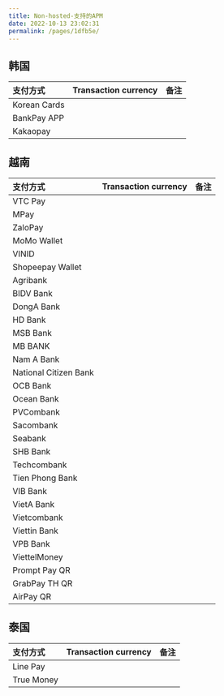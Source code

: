 ```yaml
---
title: Non-hosted-支持的APM
date: 2022-10-13 23:02:31
permalink: /pages/1dfb5e/
---
```


## 韩国

| 支付方式         | Transaction currency | 备注  |
|:-------------|:-----|:----|
| Korean Cards |      |     |
| BankPay APP  |      |     |
| Kakaopay     |      |     |


## 越南

| 支付方式                  | Transaction currency | 备注  |
|:----------------------|:-----|:----|
| VTC Pay               |      |     |
| MPay                  |      |     |
| ZaloPay               |      |     |
| MoMo Wallet           |      |     |
| VINID                 |      |     |
| Shopeepay Wallet      |      |     |
| Agribank              |      |     |
| BIDV Bank             |      |     |
| DongA Bank            |      |     |
| HD Bank               |      |     |
| MSB Bank              |      |     |
| MB BANK               |      |     |
| Nam A Bank            |      |     |
| National Citizen Bank |      |     |
| OCB Bank              |      |     |
| Ocean Bank            |      |     |
| PVCombank             |      |     |
| Sacombank             |      |     |
| Seabank               |      |     |
| SHB Bank              |      |     |
| Techcombank           |      |     |
| Tien Phong Bank       |      |     |
| VIB Bank              |      |     |
| VietA Bank            |      |     |
| Vietcombank           |      |     |
| Viettin Bank          |      |     |
| VPB Bank              |      |     |
| ViettelMoney          |      |     |
| Prompt Pay QR         |      |     |
| GrabPay TH QR         |      |     |
| AirPay QR             |      |     |


## 泰国

| 支付方式                  | Transaction currency | 备注  |
|:----------------------|:-----|:----|
| Line Pay              |      |     |
| True Money            |      |     |